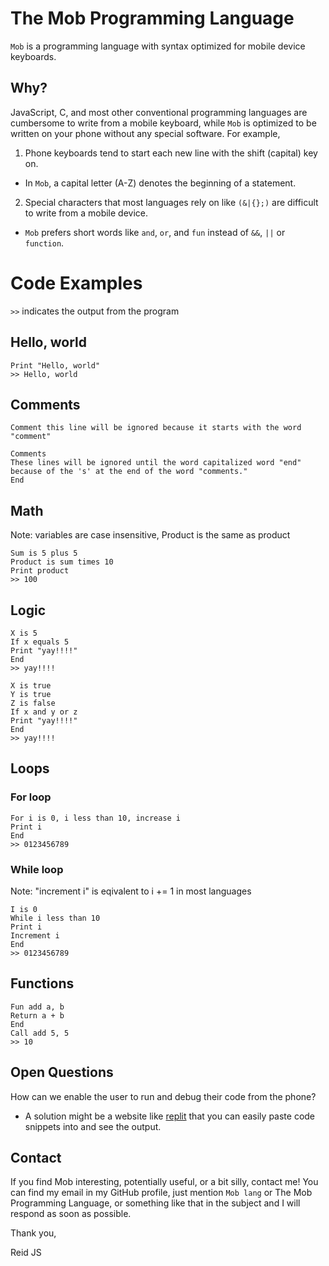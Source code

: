 # The Mob Programming Language
`Mob` is a programming language with syntax optimized for mobile device keyboards.

## Why?
JavaScript, C, and most other conventional programming languages are cumbersome to write from a mobile keyboard, while `Mob` is optimized to be written on your phone without any special software. For example, 
1. Phone keyboards tend to start each new line with the shift (capital) key on.
  - In `Mob`, a capital letter (A-Z) denotes the beginning of a statement. 
2. Special characters that most languages rely on like `(&|{};)` are difficult to write from a mobile device.
  - `Mob` prefers short words like `and`, `or`, and `fun` instead of `&&`, `||` or `function`. 

# Code Examples
`>>` indicates the output from the program

## Hello, world
```
Print "Hello, world"
>> Hello, world
```


## Comments
```
Comment this line will be ignored because it starts with the word "comment"
```

```
Comments 
These lines will be ignored until the word capitalized word "end" 
because of the 's' at the end of the word "comments."
End
```

## Math
Note: variables are case insensitive, Product is the same as product

```
Sum is 5 plus 5
Product is sum times 10
Print product
>> 100
```



## Logic
```
X is 5
If x equals 5
Print "yay!!!!"
End
>> yay!!!!
```

```
X is true
Y is true
Z is false
If x and y or z
Print "yay!!!!"
End
>> yay!!!!
```

## Loops
### For loop
```
For i is 0, i less than 10, increase i
Print i
End
>> 0123456789
```
### While loop
Note: "increment i" is eqivalent to i += 1 in most languages

```
I is 0
While i less than 10
Print i
Increment i
End
>> 0123456789
```

## Functions
```
Fun add a, b
Return a + b
End
Call add 5, 5
>> 10
```

## Open Questions
How can we enable the user to run and debug their code from the phone?
  - A solution might be a website like [replit](https://replit.com/) that you can easily paste code snippets into and see the output. 


## Contact
If you find Mob interesting, potentially useful, or a bit silly, contact me! You can find my email in my GitHub profile, just mention `Mob lang` or The Mob Programming Language, or something like that in the subject and I will respond as soon as possible. 

Thank you,

Reid JS
